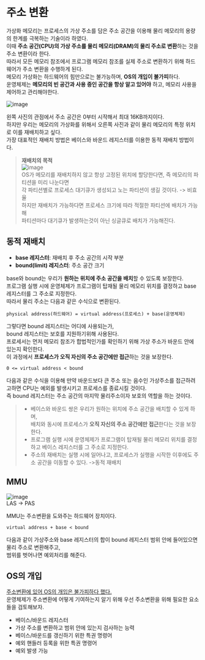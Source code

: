 # 주소 변환

가상화 메모리는 프로세스의 가상 주소를 담은 주소 공간을 이용해 물리 메모리의 용량의 한계를 극복하는 기술이라 하였다. <br>
이때 **주소 공간(CPU)의 가상 주소를 물리 메모리(DRAM)의 물리 주소로 변환**하는 것을 주소 변환이라 한다. <br>
따라서 모든 메모리 참조에서 프로그램 메모리 참조를 실제 주소로 변환하기 위해 하드웨어가 주소 변환을 수행하게 된다. <br>
메모리 가상화는 하드웨어의 힘만으로는 불가능하며, <a name="OS의역할">**OS의 개입이 불가피**</a>하다. <br>
운영체제는 **메모리의 빈 공간과 사용 중인 공간을 항상 알고 있어야** 하고, 메모리 사용을 제어하고 관리해야한다.<br>

![image](https://github.com/dlrkdus/CS_STUDY/assets/99721126/6552ecb5-9a41-40d0-af1e-e9d4715812cf)



왼쪽 사진의 관점에서 주소 공간은 0부터 시작해서 최대 16KB까지이다. <br>
하지만 우리는 메모리의 가상화를 위해서 오른쪽 사진과 같이 물리 메모리의 특정 위치로 이를 재배치하고 싶다. <br>
가장 대표적인 재배치 방법은 베이스와 바운드 레지스터를 이용한 동적 재배치 방법이다. 

>**재배치의 목적**<br>
>![image](https://github.com/dlrkdus/CS_STUDY/assets/99721126/fb86901e-cccc-4e80-81c4-7e303c17b16a) <br>
>OS가 메모리를 재배치하지 않고 항상 고정된 위치에 할당한다면, 즉 메모리의 파티션을 미리 나눈다면 <br>
>각 파티션별로 프로세스 대기큐가 생성되고 노는 파티션이 생길 것이다. -> 비효율 <br>
>하지만 재배치가 가능하다면 프로세스 크기에 따라 적절한 파티션에 배치가 가능해 <br>
>파티션마다 대기큐가 발생하는것이 아닌 싱글큐로 배치가 가능해진다. 

## 동적 재배치 

- **base 레지스터**: 재배치 후 주소 공간의 시작 부분
- **bound(limit) 레지스터**: 주소 공간 크기

base와 bound는 우리가 **원하는 위치에 주소 공간을 배치**할 수 있도록 보장한다. <br>
프로그램 실행 시에 운영체제가 프로그램이 탑재될 물리 메모리 위치를 결정하고 base 레지스터를 그 주소로 지정한다. <br>
따라서 물리 주소는 다음과 같은 수식으로 변환된다. <br>

```
physical address(하드웨어) = virtual address(프로세스) + base(운영체제)
```
그렇다면 bound 레지스터는 어디에 사용되는가, <br>
bound 레지스터는 보호를 지원하기위해 사용된다. <br>
프로세서는 먼저 메모리 참조가 합법적인가를 확인하기 위해 가상 주소가 바운드 안에 있는지 확인한다. <BR>
이 과정에서 **프로세스가 오직 자신의 주소 공간에만 접근**하는 것을 보장한다. <br>

```
0 <= virtual address < bound
```
다음과 같은 수식을 이용해 만약 바운드보다 큰 주소 또는 음수인 가상주소를 접근하려고하면 CPU는 예외를 발생시키고 프로세스를 종료시킬 것이다. <br>
즉 bound 레지스터는 주소 공간의 마지막 물리주소이자 보호의 역할을 하는 것이다. <br>

>- 베이스와 바운드 쌍은 우리가 원하는 위치에 주소 공간을 배치할 수 있게 하며,<br> 배치와 동시에 프로세스가 **오직 자신의 주소 공간에만 접근**한다는 것을 보장한다.
>- 프로그램 실행 시에 운영체제가 프로그램이 탑재될 물리 메모리 위치를 결정하고 베이스 레지스터를 그 주소로 지정한다.
>- 주소의 재배치는 실행 시에 일어나고, 프로세스가 실행을 시작한 이후에도 주소 공간을 이동할 수 있다. ->동적 재배치

## MMU

![image](https://github.com/dlrkdus/CS_STUDY/assets/99721126/7c7ddbb1-8db4-46c0-9dab-fc9e98bad6bd) <br>
LAS -> PAS

MMU는 주소변환을 도와주는 하드웨어 장치이다. <br>
```
virtual address + base < bound
```
다음과 같이 가상주소와 base 레지스터의 합이 bound 레지스터 범위 안에 들어있으면 물리 주소로 변환해주고, <br>
범위를 벗어나면 예외처리를 해준다. 

## OS의 개입 
[주소변환에 있어 OS의 개입은 불가피하다 했다.](#OS의역할) <br>
운영체제가 주소변환에 어떻게 기여하는지 알기 위해 우선 주소변환을 위해 필요한 요소들을 검토해보자. 

- 베이스/바운드 레지스터
- 가상 주소를 변환하고 범위 안에 있는지 검사하는 능력
- 베이스/바운드를 갱신하기 위한 특권 명령어
- 예외 핸들러 등록을 위한 특권 명령어
- 예외 발생 가능







